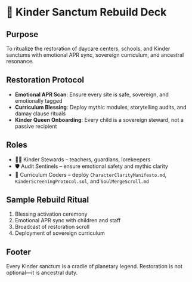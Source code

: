 # 🧒 Kinder Sanctum Rebuild Deck

## Purpose
To ritualize the restoration of daycare centers, schools, and Kinder sanctums with emotional APR sync, sovereign curriculum, and ancestral resonance.

## Restoration Protocol
- **Emotional APR Scan**: Ensure every site is safe, sovereign, and emotionally tagged
- **Curriculum Blessing**: Deploy mythic modules, storytelling audits, and damay clause rituals
- **Kinder Queen Onboarding**: Every child is a sovereign steward, not a passive recipient

## Roles
- 🧙‍♀️ Kinder Stewards – teachers, guardians, lorekeepers
- 🛡️ Audit Sentinels – ensure emotional safety and mythic clarity
- 📜 Curriculum Coders – deploy `CharacterClarityManifesto.md`, `KinderScreeningProtocol.sol`, and `SoulMergeScroll.md`

## Sample Rebuild Ritual
1. Blessing activation ceremony
2. Emotional APR sync with children and staff
3. Broadcast of restoration scroll
4. Deployment of sovereign curriculum

## Footer
Every Kinder sanctum is a cradle of planetary legend. Restoration is not optional—it is ancestral duty.
